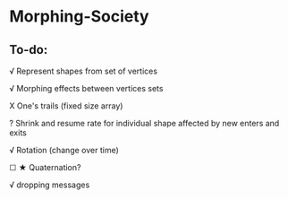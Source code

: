 # Morphing-Society

## To-do:

√ Represent shapes from set of vertices

√ Morphing effects between vertices sets

X One's trails (fixed size array) 

? Shrink and resume rate for individual shape affected by new enters and exits

√ Rotation (change over time)

☐  ★ Quaternation?

√ dropping messages
